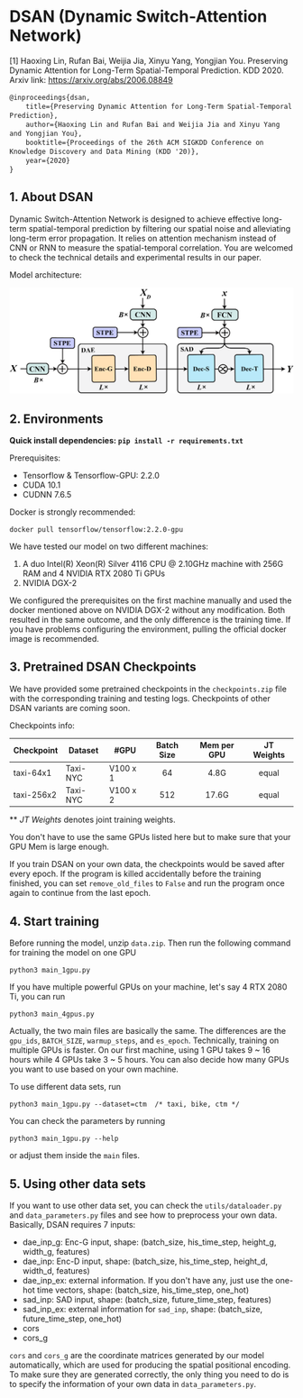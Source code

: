 # DSAN (Dynamic Switch-Attention Network)

[1] Haoxing Lin, Rufan Bai, Weijia Jia, Xinyu Yang, Yongjian You. Preserving Dynamic Attention for Long-Term Spatial-Temporal Prediction. KDD 2020. Arxiv link: https://arxiv.org/abs/2006.08849

 
    @inproceedings{dsan,
        title={Preserving Dynamic Attention for Long-Term Spatial-Temporal Prediction},
        author={Haoxing Lin and Rufan Bai and Weijia Jia and Xinyu Yang and Yongjian You},
        booktitle={Proceedings of the 26th ACM SIGKDD Conference on Knowledge Discovery and Data Mining (KDD '20)},
        year={2020} 
    }


## 1. About DSAN

Dynamic Switch-Attention Network is designed to achieve effective long-term spatial-temporal prediction by filtering our spatial noise and alleviating long-term error propagation. It relies on attention mechanism instead of CNN or RNN to measure the spatial-temporal correlation. You are welcomed to check the technical details and experimental results in our paper.

Model architecture:

<p align="center">
<img src="./figs/fig_arch.png" width="800" />
</p>

## 2. Environments

**Quick install dependencies: ```pip install -r requirements.txt```**

Prerequisites:

 - Tensorflow & Tensorflow-GPU: 2.2.0
 - CUDA 10.1
 - CUDNN 7.6.5


Docker is strongly recommended:

    docker pull tensorflow/tensorflow:2.2.0-gpu

We have tested our model on two different machines:

 1. A duo Intel(R) Xeon(R) Silver 4116 CPU @ 2.10GHz machine with 256G RAM and 4 NVIDIA RTX 2080 Ti GPUs
 2. NVIDIA DGX-2

We configured the prerequisites on the first machine manually and used the docker mentioned above on NVIDIA DGX-2 without any modification. Both resulted in the same outcome, and the only difference is the training time. If you have problems configuring the environment, pulling the official docker image is recommended.

## 3. Pretrained DSAN Checkpoints

We have provided some pretrained checkpoints in the `checkpoints.zip` file with the corresponding training and testing logs. Checkpoints of other DSAN variants are coming soon.

Checkpoints info:

| Checkpoint | Dataset | #GPU | Batch Size | Mem per GPU | JT Weights |
| ------ | ------ | ------ | :------: | :------: | :------: |
| taxi-64x1 | Taxi-NYC | V100 x 1 | 64 | 4.8G | equal |
| taxi-256x2 | Taxi-NYC | V100 x 2 | 512 | 17.6G | equal |

** <em>JT Weights</em> denotes joint training weights.

You don't have to use the same GPUs listed here but to make sure that your GPU Mem is large enough.

If you train DSAN on your own data, the checkpoints would be saved after every epoch. If the program is killed accidentally before the training finished, you can set `remove_old_files` to `False` and run the program once again to continue from the last epoch.

## 4. Start training

Before running the model, unzip `data.zip`. Then run the following command for training the model on one GPU

    python3 main_1gpu.py

If you have multiple powerful GPUs on your machine, let's say 4 RTX 2080 Ti, you can run

    python3 main_4gpus.py

Actually, the two main files are basically the same. The differences are the `gpu_ids`, `BATCH_SIZE`, `warmup_steps`, and `es_epoch`. Technically, training on multiple GPUs is faster. On our first machine, using 1 GPU takes 9 ~ 16 hours while 4 GPUs take 3 ~ 5 hours. You can also decide how many GPUs you want to use based on your own machine.

To use different data sets, run

    python3 main_1gpu.py --dataset=ctm  /* taxi, bike, ctm */

You can check the parameters by running

    python3 main_1gpu.py --help

or adjust them inside the `main` files.

## 5. Using other data sets

If you want to use other data set, you can check the `utils/dataloader.py` and `data_parameters.py` files and see how to preprocess your own data. Basically, DSAN requires 7 inputs:

 - dae_inp_g: Enc-G input, shape: (batch_size, his_time_step, height_g, width_g, features)
 - dae_inp: Enc-D input, shape: (batch_size, his_time_step, height_d, width_d, features)
 - dae_inp_ex: external information. If you don't have any, just use the one-hot time vectors, shape: (batch_size, his_time_step, one_hot)
 - sad_inp: SAD input, shape: (batch_size, future_time_step, features)
 - sad_inp_ex: external information for `sad_inp`, shape: (batch_size, future_time_step, one_hot)
 - cors
 - cors_g

`cors` and `cors_g` are the coordinate matrices generated by our model automatically, which are used for producing the spatial positional encoding. To make sure they are generated correctly, the only thing you need to do is to specify the information of your own data in `data_parameters.py`.
